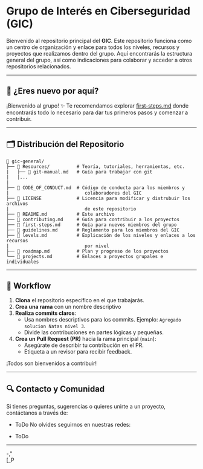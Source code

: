 # Grupo de Interés en Ciberseguridad (GIC)

Bienvenido al repositorio principal del **GIC**. Este repositorio funciona como un centro de organización y enlace para todos los niveles, recursos y proyectos que realizamos dentro del grupo. Aquí encontrarás la estructura general del grupo, así como indicaciones para colaborar y acceder a otros repositorios relacionados.

---
## 🐺 **¿Eres nuevo por aquí?**

¡Bienvenido al grupo! ✨ Te recomendamos explorar [first-steps.md](https://github.com/IberoGIC/gic-general/blob/main/first-steps.md) donde encontrarás todo lo necesario para dar tus primeros pasos y comenzar a contribuir.

---
## 🗂️ **Distribución del Repositorio**
```plaintext
📂 gic-general/
├── 📂 Resources/          # Teoría, tutoriales, herramientas, etc.
|	├── 📄 git-manual.md   # Guía para trabajar con git
|	|...
|
├── 📄 CODE_OF_CONDUCT.md  # Código de conducta para los miembros y
|                            colaboradores del GIC
├── 📄 LICENSE             # Licencia para modificar y distrubuir los archivos
|                            de este repositorio
├── 📄 README.md           # Este archivo
├── 📄 contributing.md     # Guía para contribuir a los proyectos
├── 📄 first-steps.md      # Guía para nuevos miembros del grupo
├── 📄 guidelines.md       # Reglamento para los miembros del GIC
├── 📄 levels.md           # Explicación de los niveles y enlaces a los recursos
|                            por nivel
├── 📄 roadmap.md          # Plan y progreso de los proyectos
└── 📄 projects.md         # Enlaces a proyectos grupales e individuales
```

---
## 🧠 **Workflow**
1. **Clona** el repositorio específico en el que trabajarás.
2. **Crea una rama** con un nombre descriptivo
3. **Realiza commits claros**:
   - Usa nombres descriptivos para los commits. Ejemplo: `Agregado solucion Natas nivel 3`.
   - Divide las contribuciones en partes lógicas y pequeñas.
4. **Crea un Pull Request (PR)** hacia la rama principal (`main`):
   - Asegúrate de describir tu contribución en el PR.
   - Etiqueta a un revisor para recibir feedback.

¡Todos son bienvenidos a contribuir! 

---
## 🔍 **Contacto y Comunidad**

Si tienes preguntas, sugerencias o quieres unirte a un proyecto, contáctanos a través de:
- ToDo
No olvides seguirnos en nuestras redes:
* ToDo

---
-,"  
[_P


